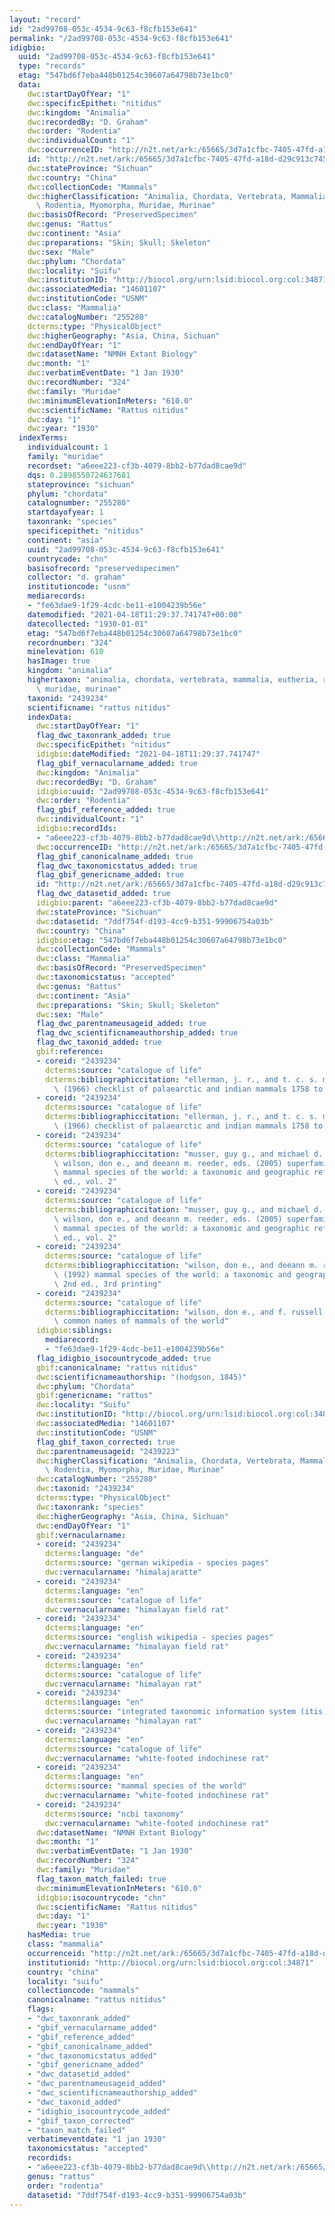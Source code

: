 ```yaml
---
layout: "record"
id: "2ad99708-053c-4534-9c63-f8cfb153e641"
permalink: "/2ad99708-053c-4534-9c63-f8cfb153e641"
idigbio:
  uuid: "2ad99708-053c-4534-9c63-f8cfb153e641"
  type: "records"
  etag: "547bd6f7eba448b01254c30607a64798b73e1bc0"
  data:
    dwc:startDayOfYear: "1"
    dwc:specificEpithet: "nitidus"
    dwc:kingdom: "Animalia"
    dwc:recordedBy: "D. Graham"
    dwc:order: "Rodentia"
    dwc:individualCount: "1"
    dwc:occurrenceID: "http://n2t.net/ark:/65665/3d7a1cfbc-7405-47fd-a18d-d29c913c7459"
    id: "http://n2t.net/ark:/65665/3d7a1cfbc-7405-47fd-a18d-d29c913c7459"
    dwc:stateProvince: "Sichuan"
    dwc:country: "China"
    dwc:collectionCode: "Mammals"
    dwc:higherClassification: "Animalia, Chordata, Vertebrata, Mammalia, Eutheria,\
      \ Rodentia, Myomorpha, Muridae, Murinae"
    dwc:basisOfRecord: "PreservedSpecimen"
    dwc:genus: "Rattus"
    dwc:continent: "Asia"
    dwc:preparations: "Skin; Skull; Skeleton"
    dwc:sex: "Male"
    dwc:phylum: "Chordata"
    dwc:locality: "Suifu"
    dwc:institutionID: "http://biocol.org/urn:lsid:biocol.org:col:34871"
    dwc:associatedMedia: "14601107"
    dwc:institutionCode: "USNM"
    dwc:class: "Mammalia"
    dwc:catalogNumber: "255280"
    dcterms:type: "PhysicalObject"
    dwc:higherGeography: "Asia, China, Sichuan"
    dwc:endDayOfYear: "1"
    dwc:datasetName: "NMNH Extant Biology"
    dwc:month: "1"
    dwc:verbatimEventDate: "1 Jan 1930"
    dwc:recordNumber: "324"
    dwc:family: "Muridae"
    dwc:minimumElevationInMeters: "610.0"
    dwc:scientificName: "Rattus nitidus"
    dwc:day: "1"
    dwc:year: "1930"
  indexTerms:
    individualcount: 1
    family: "muridae"
    recordset: "a6eee223-cf3b-4079-8bb2-b77dad8cae9d"
    dqs: 0.2898550724637681
    stateprovince: "sichuan"
    phylum: "chordata"
    catalognumber: "255280"
    startdayofyear: 1
    taxonrank: "species"
    specificepithet: "nitidus"
    continent: "asia"
    uuid: "2ad99708-053c-4534-9c63-f8cfb153e641"
    countrycode: "chn"
    basisofrecord: "preservedspecimen"
    collector: "d. graham"
    institutioncode: "usnm"
    mediarecords:
    - "fe63dae9-1f29-4cdc-be11-e1004239b56e"
    datemodified: "2021-04-18T11:29:37.741747+00:00"
    datecollected: "1930-01-01"
    etag: "547bd6f7eba448b01254c30607a64798b73e1bc0"
    recordnumber: "324"
    minelevation: 610
    hasImage: true
    kingdom: "animalia"
    highertaxon: "animalia, chordata, vertebrata, mammalia, eutheria, rodentia, myomorpha,\
      \ muridae, murinae"
    taxonid: "2439234"
    scientificname: "rattus nitidus"
    indexData:
      dwc:startDayOfYear: "1"
      flag_dwc_taxonrank_added: true
      dwc:specificEpithet: "nitidus"
      idigbio:dateModified: "2021-04-18T11:29:37.741747"
      flag_gbif_vernacularname_added: true
      dwc:kingdom: "Animalia"
      dwc:recordedBy: "D. Graham"
      idigbio:uuid: "2ad99708-053c-4534-9c63-f8cfb153e641"
      dwc:order: "Rodentia"
      flag_gbif_reference_added: true
      dwc:individualCount: "1"
      idigbio:recordIds:
      - "a6eee223-cf3b-4079-8bb2-b77dad8cae9d\\http://n2t.net/ark:/65665/3d7a1cfbc-7405-47fd-a18d-d29c913c7459"
      dwc:occurrenceID: "http://n2t.net/ark:/65665/3d7a1cfbc-7405-47fd-a18d-d29c913c7459"
      flag_gbif_canonicalname_added: true
      flag_dwc_taxonomicstatus_added: true
      flag_gbif_genericname_added: true
      id: "http://n2t.net/ark:/65665/3d7a1cfbc-7405-47fd-a18d-d29c913c7459"
      flag_dwc_datasetid_added: true
      idigbio:parent: "a6eee223-cf3b-4079-8bb2-b77dad8cae9d"
      dwc:stateProvince: "Sichuan"
      dwc:datasetid: "7ddf754f-d193-4cc9-b351-99906754a03b"
      dwc:country: "China"
      idigbio:etag: "547bd6f7eba448b01254c30607a64798b73e1bc0"
      dwc:collectionCode: "Mammals"
      dwc:class: "Mammalia"
      dwc:basisOfRecord: "PreservedSpecimen"
      dwc:taxonomicstatus: "accepted"
      dwc:genus: "Rattus"
      dwc:continent: "Asia"
      dwc:preparations: "Skin; Skull; Skeleton"
      dwc:sex: "Male"
      flag_dwc_parentnameusageid_added: true
      flag_dwc_scientificnameauthorship_added: true
      flag_dwc_taxonid_added: true
      gbif:reference:
      - coreid: "2439234"
        dcterms:source: "catalogue of life"
        dcterms:bibliographiccitation: "ellerman, j. r., and t. c. s. morrison-scott\
          \ (1966) checklist of palaearctic and indian mammals 1758 to 1946, 2nd edition"
      - coreid: "2439234"
        dcterms:source: "catalogue of life"
        dcterms:bibliographiccitation: "ellerman, j. r., and t. c. s. morrison-scott\
          \ (1966) checklist of palaearctic and indian mammals 1758 to 1946, 2nd edition"
      - coreid: "2439234"
        dcterms:source: "catalogue of life"
        dcterms:bibliographiccitation: "musser, guy g., and michael d. carleton /\
          \ wilson, don e., and deeann m. reeder, eds. (2005) superfamily muroidea:\
          \ mammal species of the world: a taxonomic and geographic reference, 3rd\
          \ ed., vol. 2"
      - coreid: "2439234"
        dcterms:source: "catalogue of life"
        dcterms:bibliographiccitation: "musser, guy g., and michael d. carleton /\
          \ wilson, don e., and deeann m. reeder, eds. (2005) superfamily muroidea:\
          \ mammal species of the world: a taxonomic and geographic reference, 3rd\
          \ ed., vol. 2"
      - coreid: "2439234"
        dcterms:source: "catalogue of life"
        dcterms:bibliographiccitation: "wilson, don e., and deeann m. reeder, eds.\
          \ (1992) mammal species of the world: a taxonomic and geographic reference,\
          \ 2nd ed., 3rd printing"
      - coreid: "2439234"
        dcterms:source: "catalogue of life"
        dcterms:bibliographiccitation: "wilson, don e., and f. russell cole (2000)\
          \ common names of mammals of the world"
      idigbio:siblings:
        mediarecord:
        - "fe63dae9-1f29-4cdc-be11-e1004239b56e"
      flag_idigbio_isocountrycode_added: true
      gbif:canonicalname: "rattus nitidus"
      dwc:scientificnameauthorship: "(hodgson, 1845)"
      dwc:phylum: "Chordata"
      gbif:genericname: "rattus"
      dwc:locality: "Suifu"
      dwc:institutionID: "http://biocol.org/urn:lsid:biocol.org:col:34871"
      dwc:associatedMedia: "14601107"
      dwc:institutionCode: "USNM"
      flag_gbif_taxon_corrected: true
      dwc:parentnameusageid: "2439223"
      dwc:higherClassification: "Animalia, Chordata, Vertebrata, Mammalia, Eutheria,\
        \ Rodentia, Myomorpha, Muridae, Murinae"
      dwc:catalogNumber: "255280"
      dwc:taxonid: "2439234"
      dcterms:type: "PhysicalObject"
      dwc:taxonrank: "species"
      dwc:higherGeography: "Asia, China, Sichuan"
      dwc:endDayOfYear: "1"
      gbif:vernacularname:
      - coreid: "2439234"
        dcterms:language: "de"
        dcterms:source: "german wikipedia - species pages"
        dwc:vernacularname: "himalajaratte"
      - coreid: "2439234"
        dcterms:language: "en"
        dcterms:source: "catalogue of life"
        dwc:vernacularname: "himalayan field rat"
      - coreid: "2439234"
        dcterms:language: "en"
        dcterms:source: "english wikipedia - species pages"
        dwc:vernacularname: "himalayan field rat"
      - coreid: "2439234"
        dcterms:language: "en"
        dcterms:source: "catalogue of life"
        dwc:vernacularname: "himalayan rat"
      - coreid: "2439234"
        dcterms:language: "en"
        dcterms:source: "integrated taxonomic information system (itis)"
        dwc:vernacularname: "himalayan rat"
      - coreid: "2439234"
        dcterms:language: "en"
        dcterms:source: "catalogue of life"
        dwc:vernacularname: "white-footed indochinese rat"
      - coreid: "2439234"
        dcterms:language: "en"
        dcterms:source: "mammal species of the world"
        dwc:vernacularname: "white-footed indochinese rat"
      - coreid: "2439234"
        dcterms:source: "ncbi taxonomy"
        dwc:vernacularname: "white-footed indochinese rat"
      dwc:datasetName: "NMNH Extant Biology"
      dwc:month: "1"
      dwc:verbatimEventDate: "1 Jan 1930"
      dwc:recordNumber: "324"
      dwc:family: "Muridae"
      flag_taxon_match_failed: true
      dwc:minimumElevationInMeters: "610.0"
      idigbio:isocountrycode: "chn"
      dwc:scientificName: "Rattus nitidus"
      dwc:day: "1"
      dwc:year: "1930"
    hasMedia: true
    class: "mammalia"
    occurrenceid: "http://n2t.net/ark:/65665/3d7a1cfbc-7405-47fd-a18d-d29c913c7459"
    institutionid: "http://biocol.org/urn:lsid:biocol.org:col:34871"
    country: "china"
    locality: "suifu"
    collectioncode: "mammals"
    canonicalname: "rattus nitidus"
    flags:
    - "dwc_taxonrank_added"
    - "gbif_vernacularname_added"
    - "gbif_reference_added"
    - "gbif_canonicalname_added"
    - "dwc_taxonomicstatus_added"
    - "gbif_genericname_added"
    - "dwc_datasetid_added"
    - "dwc_parentnameusageid_added"
    - "dwc_scientificnameauthorship_added"
    - "dwc_taxonid_added"
    - "idigbio_isocountrycode_added"
    - "gbif_taxon_corrected"
    - "taxon_match_failed"
    verbatimeventdate: "1 jan 1930"
    taxonomicstatus: "accepted"
    recordids:
    - "a6eee223-cf3b-4079-8bb2-b77dad8cae9d\\http://n2t.net/ark:/65665/3d7a1cfbc-7405-47fd-a18d-d29c913c7459"
    genus: "rattus"
    order: "rodentia"
    datasetid: "7ddf754f-d193-4cc9-b351-99906754a03b"
---
```

